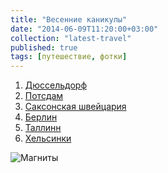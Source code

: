 ```yaml
---
title: "Весенние каникулы"
date: "2014-06-09T11:20:00+03:00"
collection: "latest-travel"
published: true
tags: [путешествие, фотки]
---
```


1. [Дюссельдорф][dusseldorf]
2. [Потсдам][potsdam]
3. [Саксонская швейцария][saxon-switzerland]
4. [Берлин][berlin]
5. [Таллинн][tallinn]
6. [Хельсинки][helsinki]

![Магниты](/images/travel/2014-05-tallinn-helsinki/magnets.jpg "Магниты")

[berlin]: /post/berlin-2014/
[dusseldorf]: /post/dusseldorf-2014/
[helsinki]: /post/helsinki-2014/
[potsdam]: /post/potsdam-2014/
[saxon-switzerland]: /post/saxon-switzerland-2014/
[tallinn]: /post/tallinn-2014/
